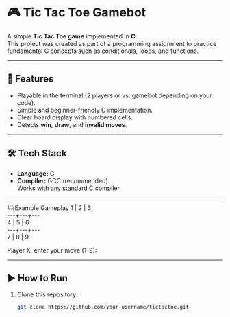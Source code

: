 # 🎮 Tic Tac Toe Gamebot

A simple **Tic Tac Toe game** implemented in **C**.  
This project was created as part of a programming assignment to practice fundamental C concepts such as conditionals, loops, and functions.

---

## 📌 Features
- Playable in the terminal (2 players or vs. gamebot depending on your code).
- Simple and beginner-friendly C implementation.
- Clear board display with numbered cells.
- Detects **win**, **draw**, and **invalid moves**.

---

## 🛠️ Tech Stack
- **Language:** C
- **Compiler:** GCC (recommended)  
  Works with any standard C compiler.

---


##Example Gameplay
 1 | 2 | 3  <br>
---+---+--- <br>
 4 | 5 | 6  <br>
---+---+--- <br>
 7 | 8 | 9  <br>

Player X, enter your move (1-9):

---


## ▶️ How to Run

1. Clone this repository:
   ```bash
   git clone https://github.com/your-username/tictactoe.git



